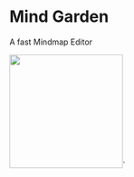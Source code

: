 # Mind Garden

A fast Mindmap Editor

<img src="https://github.com/iabrmv/mindmaps/blob/dev/demo/MindGarden.gif?raw=true" width="200"/>`





